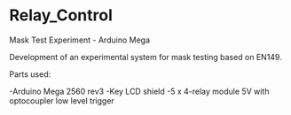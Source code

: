 # Relay_Control
Mask Test Experiment - Arduino Mega

Development of an experimental system for mask testing based on EN149.

Parts used:

-Arduino Mega 2560 rev3
-Key LCD shield
-5 x 4-relay module 5V with optocoupler low level trigger 
